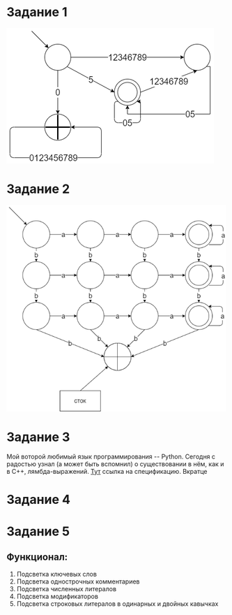 # Задание 1
![](1task.png)

# Задание 2
![](2task.png)

# Задание 3
Мой воторой любимый язык программирования -- Python. Сегодня с радостью узнал (а может быть вспомнил) о существовании в нём, как и в C++, лямбда-выражений. [Тут](https://docs.python.org/3/tutorial/controlflow.html#lambda-expressions) ссылка на спецификацию. Вкратце 

# Задание 4

# Задание 5

## Функционал:

1. Подсветка ключевых слов
2. Подсветка однострочных комментариев
3. Подсветка численных литералов
4. Подсветка модификаторов
5. Подсветка строковых литералов в одинарных и двойных кавычках
